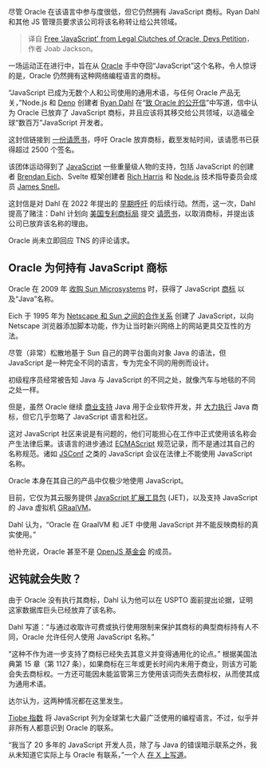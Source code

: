 
<!--
title: 开发者请愿，让“JavaScript”摆脱Oracle的法律束缚
cover: https://cdn.thenewstack.io/media/2024/09/abb7a59c-js-free.jpg
-->

尽管 Oracle 在该语言中参与度很低，但它仍然拥有 JavaScript 商标。Ryan Dahl 和其他 JS 管理员要求该公司将该名称转让给公共领域。

> 译自 [Free 'JavaScript' from Legal Clutches of Oracle, Devs Petition](https://thenewstack.io/free-javascript-from-legal-clutches-of-oracle-devs-petition/)，作者 Joab Jackson。

一场运动正在进行中，旨在从 [Oracle](https://developer.oracle.com/?utm_content=inline+mention) 手中夺回“JavaScript”这个名称，令人惊讶的是，Oracle 仍然拥有这种网络编程语言的商标。

“JavaScript 已成为无数个人和公司使用的通用术语，与任何 Oracle 产品无关，”Node.js 和 [Deno](https://thenewstack.io/denos-ryan-dahl-is-an-asynchronous-guy/) 创建者 [Ryan Dahl](https://thenewstack.io/ryan-dahl-from-node-js-and-deno-to-the-modern-jsr-registry/) 在“[致 Oracle 的公开信](https://javascript.tm/)”中写道，信中认为 Oracle 已放弃了 JavaScript 商标，并且应该将其移交给公共领域，以造福全球“数百万”JavaScript 开发者。

这封信链接到 [一份请愿书](https://javascript.tm/sign)，呼吁 Oracle 放弃商标，截至发帖时间，该请愿书已获得超过 2500 个签名。

该团体运动得到了 [JavaScript](https://thenewstack.io/JavaScript/) 一些重量级人物的支持，包括 JavaScript 的创建者 [Brendan Eich](https://thenewstack.io/brendan-eich-on-how-javascript-survived-the-browser-wars/)、Svelte 框架创建者 [Rich Harris](https://thenewstack.io/rich-harris-talks-sveltekit-and-whats-next-for-svelte/) 和 [Node.js](https://thenewstack.io/node-js-22-release-improves-developer-experience/) 技术指导委员会成员 [James Snell](https://www.jasnell.me/)。

这封信是对 Dahl 在 2022 年提出的 [早期呼吁](https://tinyclouds.org/trademark) 的后续行动。然而，这一次，Dahl 提高了赌注：Dahl 计划向 [美国专利商标局](https://www.uspto.gov/) 提交 [请愿书](https://www.uspto.gov/trademarks/ttab/initiating-new-proceeding)，以取消商标，并提出该公司已放弃该名称的理由。

Oracle 尚未立即回应 TNS 的评论请求。

## Oracle 为何持有 JavaScript 商标

Oracle 在 2009 年 [收购 Sun Microsystems](https://thenewstack.io/sun-microsystems-a-look-back-at-a-tech-company-ahead-of-its-time/) 时，获得了 JavaScript [商标](https://tsdr.uspto.gov/#caseNumber=75026640&caseType=SERIAL_NO&searchType=statusSearch) 以及“Java”名称。

Eich 于 1995 年为 [Netscape 和 Sun 之间的合作关系](https://web.archive.org/web/20020606002913/http://wp.netscape.com/newsref/pr/newsrelease67.html) 创建了 JavaScript，以向 Netscape 浏览器添加脚本功能，作为让当时新兴网络上的网站更具交互性的方法。

尽管（非常）松散地基于 Sun 自己的跨平台面向对象 Java 的语法，但 JavaScript 是一种完全不同的语言，专为完全不同的用例而设计。

初级程序员经常被告知 Java 与 JavaScript 的不同之处，就像汽车与地毯的不同之处一样。

但是，虽然 Oracle 继续 [商业支持](https://thenewstack.io/java-22-making-java-more-attractive-for-ai-apps-workloads/) Java 用于企业软件开发，并 [大力执行](https://www.oracle.com/legal/trademarks/) Java 商标，但它几乎忽略了 JavaScript 语言和社区。

这对 JavaScript 社区来说是有问题的，他们可能担心在工作中正式使用该名称会产生法律后果。该语言的进步通过 [ECMAScript](https://thenewstack.io/inside-ecmascript-javascript-standard-gets-an-extra-stage/) 规范记录，而不是通过其自己的名称规范。诸如 [JSConf](https://jsconf.com/) 之类的 JavaScript 会议在法律上不能使用 JavaScript 名称。

Oracle 本身在其自己的产品中仅极少地使用 JavaScript。

目前，它仅为其云服务提供 [JavaScript 扩展工具包](https://www.oracle.com/webfolder/technetwork/jet/index.html) (JET)，以及支持 JavaScript 的 Java 虚拟机 [GRaalVM](https://www.oracle.com/java/graalvm/)。

Dahl 认为，“Oracle 在 GraalVM 和 JET 中使用 JavaScript 并不能反映商标的真实使用。”

他补充说，Oracle 甚至不是 [OpenJS 基金会](https://thenewstack.io/node-version-manager-adopted-as-the-first-openjs-foundation-incubation-project/) 的成员。

## 迟钝就会失败？

由于 Oracle 没有执行其商标，Dahl 认为他可以在 USPTO 面前提出论据，证明这家数据库巨头已经放弃了该名称。

Dahl 写道：“与通过收取许可费或执行使用限制来保护其商标的典型商标持有人不同，Oracle 允许任何人使用 JavaScript 名称。”

“这种不作为进一步支持了商标已经失去其意义并变得通用化的论点。”
根据美国法典第 15 章（第 1127 条），如果商标在三年或更长时间内未用于商业，则该方可能会失去商标权。一方还可能因未能监管第三方使用该词而失去商标权，从而使其成为通用术语。

达尔认为，这两种情况都在这里发生。

[Tiobe 指数](https://www.tiobe.com/tiobe-index/) 将 JavaScript 列为全球第七大最广泛使用的编程语言。不过，似乎并非所有人都意识到 Oracle 的联系。

“我当了 20 多年的 JavaScript 开发人员，除了与 Java 的错误暗示联系之外，我从未知道它实际上与 Oracle 有联系，”一个人 [在 X 上写道](https://x.com/yettiexplores/status/1835747095845949534)。
